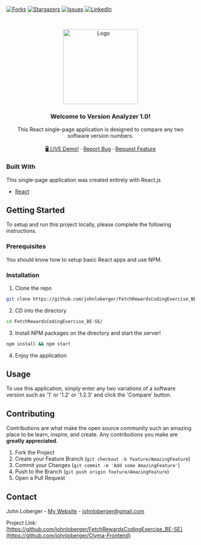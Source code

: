 <!-- PROJECT SHIELDS -->

[![Forks][forks-shield]][forks-url]
[![Stargazers][stars-shield]][stars-url]
[![Issues][issues-shield]][issues-url]
[![LinkedIn][linkedin-shield]][linkedin-url]


<!-- PROJECT LOGO -->
<br />
<p align="center">
  <a href="https://github.com/johnloberger/FetchRewardsCodingExercise_BE-SE">
    <img height="200px" width="200px" src="https://images.squarespace-cdn.com/content/v1/59d39a7037c581d0d49cd94f/1565285374265-PIP0ZQDLD0OUDU5VL43B/ke17ZwdGBToddI8pDm48kLxnK526YWAH1qleWz-y7AFZw-zPPgdn4jUwVcJE1ZvWEtT5uBSRWt4vQZAgTJucoTqqXjS3CfNDSuuf31e0tVH-2yKxPTYak0SCdSGNKw8A2bnS_B4YtvNSBisDMT-TGt1lH3P2bFZvTItROhWrBJ0/Threadmark+-+Cover.gif" alt="Logo">
  </a>

  <h3 align="center">Welcome to Version Analyzer 1.0!</h3>

  <p align="center">
    This React single-page application is designed to compare any two software version numbers. 
    <br />
    <br />
    <a href="https://versionanalyzer.netlify.app">🖥️ LIVE Demo!</a>
    ·
    <a href="https://github.com/johnloberger/FetchRewardsCodingExercise_BE-SE/issues">Report Bug</a>
    ·
    <a href="https://github.com/johnloberger/FetchRewardsCodingExercise_BE-SE/issues">Request Feature</a>
  </p>
</p>

### Built With
This single-page application was created entirely with React.js
* [React](https://reactjs.org/)

<!-- GETTING STARTED -->
## Getting Started

To setup and run this project locally, please complete the following instructions.

### Prerequisites

You should know how to setup basic React apps and use NPM.

### Installation

1. Clone the repo
```sh
git clone https://github.com/johnloberger/FetchRewardsCodingExercise_BE-SE.git
```
2. CD into the directory
```sh
cd FetchRewardsCodingExercise_BE-SE/
```
3. Install NPM packages on the directory and start the server!
```sh
npm install && npm start
```
4. Enjoy the application



<!-- USAGE EXAMPLES -->
## Usage

To use this application, simply enter any two variations of a software version such as '1' or '1.2' or '1.2.3' and click the 'Compare' button.


<!-- CONTRIBUTING -->
## Contributing

Contributions are what make the open source community such an amazing place to be learn, inspire, and create. Any contributions you make are **greatly appreciated**.

1. Fork the Project
2. Create your Feature Branch (`git checkout -b feature/AmazingFeature`)
3. Commit your Changes (`git commit -m 'Add some AmazingFeature'`)
4. Push to the Branch (`git push origin feature/AmazingFeature`)
5. Open a Pull Request

<!-- CONTACT -->
## Contact

John Loberger - [My Website](https://jloberger.com) - johnloberger@gmail.com

Project Link: [https://github.com/johnloberger/FetchRewardsCodingExercise_BE-SE](https://github.com/johnloberger/Clyma-Frontend)


<!-- MARKDOWN LINKS & IMAGES -->
<!-- https://www.markdownguide.org/basic-syntax/#reference-style-links -->

[forks-shield]: https://img.shields.io/github/forks/johnloberger/FetchRewardsCodingExercise_BE-SE.svg?style=flat-square
[forks-url]: https://github.com/johnloberger/FetchRewardsCodingExercise_BE-SE/network/members
[stars-shield]: https://img.shields.io/github/stars/johnloberger/FetchRewardsCodingExercise_BE-SE.svg?style=flat-square
[stars-url]: https://github.com/johnloberger/FetchRewardsCodingExercise_BE-SE/stargazers
[issues-shield]: https://img.shields.io/github/issues/johnloberger/FetchRewardsCodingExercise_BE-SE.svg?style=flat-square
[issues-url]: https://github.com/johnloberger/FetchRewardsCodingExercise_BE-SE/issues
[linkedin-shield]: https://img.shields.io/badge/-LinkedIn-black.svg?style=flat-square&logo=linkedin&colorB=555
[linkedin-url]: https://linkedin.com/in/johnloberger

